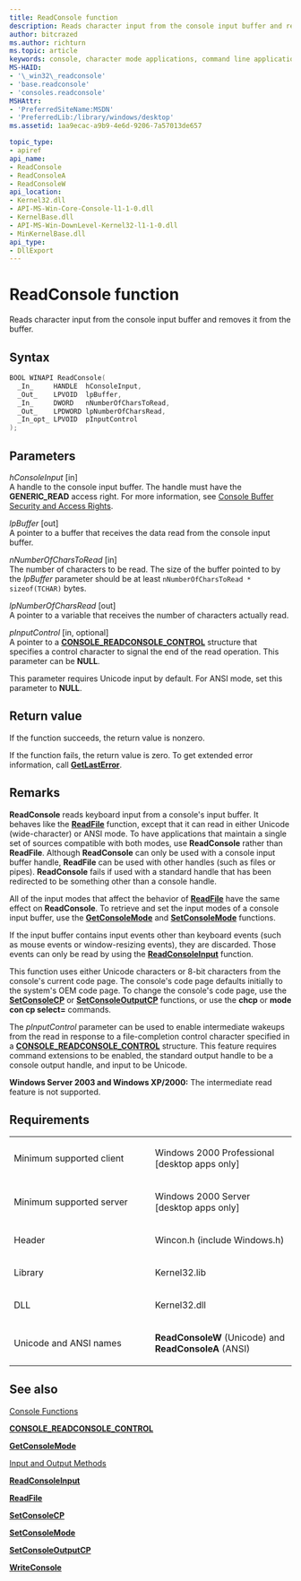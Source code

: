 ```yaml
---
title: ReadConsole function
description: Reads character input from the console input buffer and removes it from the buffer.
author: bitcrazed
ms.author: richturn
ms.topic: article
keywords: console, character mode applications, command line applications, terminal applications, console api
MS-HAID:
- '\_win32\_readconsole'
- 'base.readconsole'
- 'consoles.readconsole'
MSHAttr:
- 'PreferredSiteName:MSDN'
- 'PreferredLib:/library/windows/desktop'
ms.assetid: 1aa9ecac-a9b9-4e6d-9206-7a57013de657

topic_type:
- apiref
api_name:
- ReadConsole
- ReadConsoleA
- ReadConsoleW
api_location:
- Kernel32.dll
- API-MS-Win-Core-Console-l1-1-0.dll
- KernelBase.dll
- API-MS-Win-DownLevel-Kernel32-l1-1-0.dll
- MinKernelBase.dll
api_type:
- DllExport
---
```


# ReadConsole function


Reads character input from the console input buffer and removes it from the buffer.

Syntax
------

```C
BOOL WINAPI ReadConsole(
  _In_     HANDLE  hConsoleInput,
  _Out_    LPVOID  lpBuffer,
  _In_     DWORD   nNumberOfCharsToRead,
  _Out_    LPDWORD lpNumberOfCharsRead,
  _In_opt_ LPVOID  pInputControl
);
```

Parameters
----------

*hConsoleInput* \[in\]  
A handle to the console input buffer. The handle must have the **GENERIC\_READ** access right. For more information, see [Console Buffer Security and Access Rights](console-buffer-security-and-access-rights.md).

*lpBuffer* \[out\]  
A pointer to a buffer that receives the data read from the console input buffer.

*nNumberOfCharsToRead* \[in\]  
The number of characters to be read. The size of the buffer pointed to by the *lpBuffer* parameter should be at least `nNumberOfCharsToRead * sizeof(TCHAR)` bytes.

*lpNumberOfCharsRead* \[out\]  
A pointer to a variable that receives the number of characters actually read.

*pInputControl* \[in, optional\]  
A pointer to a [**CONSOLE\_READCONSOLE\_CONTROL**](console-readconsole-control.md) structure that specifies a control character to signal the end of the read operation. This parameter can be **NULL**.

This parameter requires Unicode input by default. For ANSI mode, set this parameter to **NULL**.

Return value
------------

If the function succeeds, the return value is nonzero.

If the function fails, the return value is zero. To get extended error information, call [**GetLastError**](https://msdn.microsoft.com/library/windows/desktop/ms679360).

Remarks
-------

**ReadConsole** reads keyboard input from a console's input buffer. It behaves like the [**ReadFile**](https://msdn.microsoft.com/library/windows/desktop/aa365467) function, except that it can read in either Unicode (wide-character) or ANSI mode. To have applications that maintain a single set of sources compatible with both modes, use **ReadConsole** rather than **ReadFile**. Although **ReadConsole** can only be used with a console input buffer handle, **ReadFile** can be used with other handles (such as files or pipes). **ReadConsole** fails if used with a standard handle that has been redirected to be something other than a console handle.

All of the input modes that affect the behavior of [**ReadFile**](https://msdn.microsoft.com/library/windows/desktop/aa365467) have the same effect on **ReadConsole**. To retrieve and set the input modes of a console input buffer, use the [**GetConsoleMode**](getconsolemode.md) and [**SetConsoleMode**](setconsolemode.md) functions.

If the input buffer contains input events other than keyboard events (such as mouse events or window-resizing events), they are discarded. Those events can only be read by using the [**ReadConsoleInput**](readconsoleinput.md) function.

This function uses either Unicode characters or 8-bit characters from the console's current code page. The console's code page defaults initially to the system's OEM code page. To change the console's code page, use the [**SetConsoleCP**](setconsolecp.md) or [**SetConsoleOutputCP**](setconsoleoutputcp.md) functions, or use the **chcp** or **mode con cp select=** commands.

The *pInputControl* parameter can be used to enable intermediate wakeups from the read in response to a file-completion control character specified in a [**CONSOLE\_READCONSOLE\_CONTROL**](console-readconsole-control.md) structure. This feature requires command extensions to be enabled, the standard output handle to be a console output handle, and input to be Unicode.

**Windows Server 2003 and Windows XP/2000:** The intermediate read feature is not supported.

Requirements
------------

<table>
<colgroup>
<col width="50%" />
<col width="50%" />
</colgroup>
<tbody>
<tr class="odd">
<td><p>Minimum supported client</p></td>
<td><p>Windows 2000 Professional [desktop apps only]</p></td>
</tr>
<tr class="even">
<td><p>Minimum supported server</p></td>
<td><p>Windows 2000 Server [desktop apps only]</p></td>
</tr>
<tr class="odd">
<td><p>Header</p></td>
<td>Wincon.h (include Windows.h)</td>
</tr>
<tr class="even">
<td><p>Library</p></td>
<td>Kernel32.lib</td>
</tr>
<tr class="odd">
<td><p>DLL</p></td>
<td>Kernel32.dll</td>
</tr>
<tr class="even">
<td><p>Unicode and ANSI names</p></td>
<td><p><strong>ReadConsoleW</strong> (Unicode) and <strong>ReadConsoleA</strong> (ANSI)</p></td>
</tr>
<tr class="odd">
</tr>
<tr class="even">
</tr>
<tr class="odd">
</tr>
<tr class="even">
</tr>
</tbody>
</table>

## <span id="see_also"></span>See also


[Console Functions](console-functions.md)

[**CONSOLE\_READCONSOLE\_CONTROL**](console-readconsole-control.md)

[**GetConsoleMode**](getconsolemode.md)

[Input and Output Methods](input-and-output-methods.md)

[**ReadConsoleInput**](readconsoleinput.md)

[**ReadFile**](https://msdn.microsoft.com/library/windows/desktop/aa365467)

[**SetConsoleCP**](setconsolecp.md)

[**SetConsoleMode**](setconsolemode.md)

[**SetConsoleOutputCP**](setconsoleoutputcp.md)

[**WriteConsole**](writeconsole.md)

 

 




